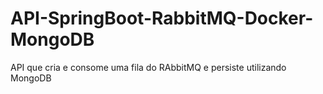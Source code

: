 # API-SpringBoot-RabbitMQ-Docker-MongoDB
API que cria e consome uma fila do RAbbitMQ e persiste utilizando MongoDB
